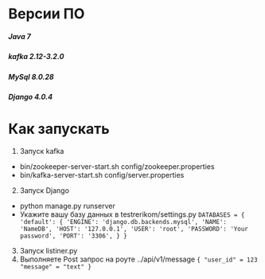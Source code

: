 # Версии ПО
##### Java 7
##### kafka 2.12-3.2.0
##### MySql 8.0.28
##### Django 4.0.4
# Как запускать
1. Запуск kafka
* bin/zookeeper-server-start.sh config/zookeeper.properties
* bin/kafka-server-start.sh config/server.properties
2. Запуск Django 
* python manage.py runserver
* Укажите вашу базу данных в testrerikom/settings.py
`DATABASES = {
    'default': {
        'ENGINE': 'django.db.backends.mysql',
        'NAME': 'NameDB',
        'HOST': '127.0.0.1',
        'USER': 'root',
        'PASSWORD': 'Your password',
        'PORT': '3306',
    }
}`
3. Запуск listiner.py
4. Выполняете Post запрос на роуте ../api/v1/message
`
{
    "user_id" = 123
    "message" = "text"
} 
`